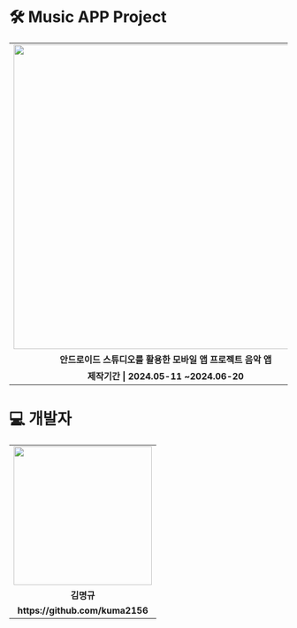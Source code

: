 
<div align="left">
    <h1>🛠 Music APP Project</h1>
    <table>
        <tr>
            <td align="center"><img src="https://github.com/user-attachments/assets/e2a679f3-88d7-4a0e-b0fb-fbbd4e6ac7ef" width="550"></td>
        </tr>
        <tr>
            <td align="center"><b>안드로이드 스튜디오를 활용한 모바일 앱 프로젝트 음악 앱</b></td>
        </tr>
        <tr>
            <td align="center"><b>제작기간 | 2024.05-11 ~2024.06-20</b></td>
        </tr>
    </table>
</div>

<div align="left">
    <h1>💻 개발자</h1>
    <table>
        <tr>
            <td align="center"><img src="https://github.com/user-attachments/assets/61049fd5-5e06-4b17-bb51-d925ea3e68dc" width="250"></td>
        </tr>
        <tr>
            <td align="center"><b>김명규</b></td>
        </tr>
        <tr>
            <td align="center"><b>https://github.com/kuma2156</b></td>
        </tr>
    </table>
</div>

